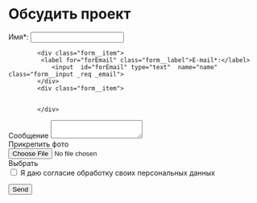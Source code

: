 <!DOCTYPE html>
<html>
    <head>
<meta charset="UTF-8">
<link rel="stylesheet" href="222.css">
<meta name="viewport" content="width=device-width, initial-scale=1.0, maximum-scale=1.0, user-scalable=0">
<title>Оформление заказа</title>
    </head>
    <body>
<div class="wrapper">
    <div class="form">
        <form action="#" id="form" class="form__body">
            <h1 class="form-title">Обсудить проект</h1>
            <div class="form__item">
                <label for="forName" class="form__label">Имя*:</label>
                <input  id="forName" type="text"  name="name"   class="form__input _req">
            </div>

            <div class="form__item">
             <label for="forEmail" class="form__label">E-mail*:</label>
                <input  id="forEmail" type="text"  name="name"   class="form__input _req _email">
            </div>
            <div class="form__item">


            </div>
<div class="form__item">
    <label for="formMessage" class="form__label" >Сообщение</label>
    <textarea name="Message" id="formMessage"     class="form__input"></textarea>

</div>


<div class="form__item">
    <div class="form__label">Прикрепить фото</div>
    <div class="file">
        <div class="file__item">
            <input id="formImage"  accept=".jpg, .png, .gif" type="file" name="image" class="file__input">
            <div class="file__button">Выбрать</div>
        </div>
        <div id="formPreview" class="file__preview"></div>
    </div>
</div>
<div class="form__item">
    <div class="checkbox">
        <input id="formAgreement" type="checkbox" name="agreement" class="checkbox__input _req">
        <label for="formAgreement" class="checkbox__label" >Я даю согласие обработку своих персональных данных</label>
    </div>
</div>

<button type="submit" class="form__button">Send</button>
        </form>
    </div>
</div>
<script src="222.js"></script>
    </body>
</html>
